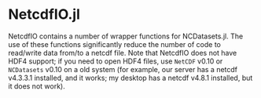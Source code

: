 # NetcdfIO.jl

NetcdfIO contains a number of wrapper functions for NCDatasets.jl. The use of these functions significantly reduce the number of code to read/write data from/to a netcdf file. Note that NetcdfIO does not have HDF4 support; if you need to open HDF4 files, use `NetCDF` v0.10 or `NCDatasets` v0.10 on a old system (for example, our server has a netcdf v4.3.3.1 installed, and it works; my desktop has a netcdf v4.8.1 installed, but it does not work).
